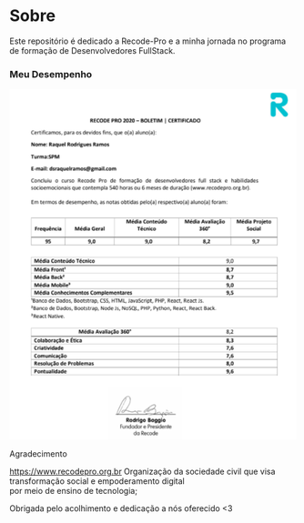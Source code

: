 # Sobre
Este repositório é dedicado a Recode-Pro e a minha jornada no programa de formação de Desenvolvedores FullStack.

### Meu Desempenho

<p align="center">  <img src="./boletim.png"></p


### Agradecimento
https://www.recodepro.org.br Organização da sociedade civil que visa transformação social e empoderamento digital  
por meio de ensino de tecnologia;

Obrigada pelo acolhimento e dedicação a nós oferecido <3 
